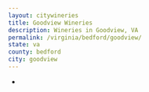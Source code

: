 ```yaml
---
layout: citywineries
title: Goodview Wineries
description: Wineries in Goodview, VA
permalink: /virginia/bedford/goodview/
state: va
county: bedford
city: goodview
---
```

-
